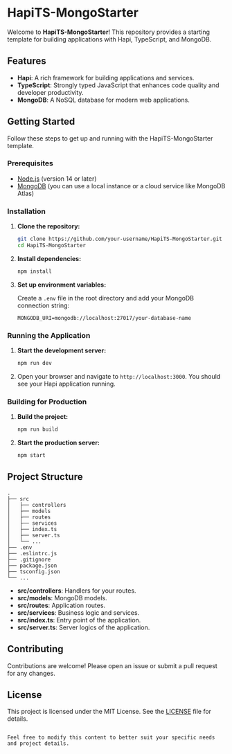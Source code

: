 # HapiTS-MongoStarter

Welcome to **HapiTS-MongoStarter**! This repository provides a starting template for building applications with Hapi, TypeScript, and MongoDB.

## Features

- **Hapi**: A rich framework for building applications and services.
- **TypeScript**: Strongly typed JavaScript that enhances code quality and developer productivity.
- **MongoDB**: A NoSQL database for modern web applications.

## Getting Started

Follow these steps to get up and running with the HapiTS-MongoStarter template.

### Prerequisites

- [Node.js](https://nodejs.org/) (version 14 or later)
- [MongoDB](https://www.mongodb.com/) (you can use a local instance or a cloud service like MongoDB Atlas)

### Installation

1. **Clone the repository:**

   ```bash
   git clone https://github.com/your-username/HapiTS-MongoStarter.git
   cd HapiTS-MongoStarter
   ```

2. **Install dependencies:**

   ```bash
   npm install
   ```

3. **Set up environment variables:**

   Create a `.env` file in the root directory and add your MongoDB connection string:

   ```env
   MONGODB_URI=mongodb://localhost:27017/your-database-name
   ```

### Running the Application

1. **Start the development server:**

   ```bash
   npm run dev
   ```

2. Open your browser and navigate to `http://localhost:3000`. You should see your Hapi application running.

### Building for Production

1. **Build the project:**

   ```bash
   npm run build
   ```

2. **Start the production server:**
   ```bash
   npm start
   ```

## Project Structure

```
.
├── src
│   ├── controllers
│   ├── models
│   ├── routes
│   ├── services
│   ├── index.ts
│   ├── server.ts
│   └── ...
├── .env
├── .eslintrc.js
├── .gitignore
├── package.json
├── tsconfig.json
└── ...
```

- **src/controllers**: Handlers for your routes.
- **src/models**: MongoDB models.
- **src/routes**: Application routes.
- **src/services**: Business logic and services.
- **src/index.ts**: Entry point of the application.
- **src/server.ts**: Server logics of the application.

## Contributing

Contributions are welcome! Please open an issue or submit a pull request for any changes.

## License

This project is licensed under the MIT License. See the [LICENSE](LICENSE) file for details.

```

Feel free to modify this content to better suit your specific needs and project details.
```
